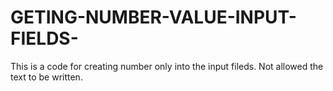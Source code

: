# GETING-NUMBER-VALUE-INPUT-FIELDS-
This is a code for creating number only into the input fileds. Not allowed the text to be written.
